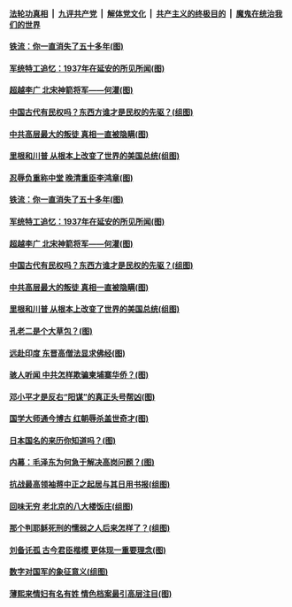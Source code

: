 

####  [法轮功真相](../../../../basic/blob/master/README.md?t=03230831) &nbsp;|&nbsp; [九评共产党](../../../../9ping.md/blob/master/README.md?t=03230831) &nbsp;|&nbsp; [解体党文化](../../../../jtdwh.md/blob/master/README.md?t=03230831)  &nbsp;|&nbsp; [共产主义的终极目的](../../../../gczydzjmd.md/blob/master/README.md?t=03230831) &nbsp;|&nbsp; [魔鬼在统治我们的世界](../../../../mgztzwmdsj.md/blob/master/README.md?t=03230831) 

#### [铁流：你一直消失了五十多年(图)](../pages/p6/965537.md?t=03230831) 

#### [军统特工追忆：1937年在延安的所见所闻(图)](../pages/p6/965872.md?t=03230831) 

#### [超越李广 北宋神箭将军——何灌(图)](../pages/p6/966083.md?t=03230831) 

#### [中国古代有民权吗？东西方谁才是民权的先驱？(组图)](../pages/p6/966196.md?t=03230831) 

#### [中共高层最大的叛徒 真相一直被隐瞒(图)](../pages/p6/965252.md?t=03230831) 

#### [里根和川普 从根本上改变了世界的美国总统(组图)](../pages/p6/965808.md?t=03230831) 

#### [忍辱负重称中堂 晚清重臣李鸿章(图)](../pages/p6/966336.md?t=03230831) 

#### [铁流：你一直消失了五十多年(图)](../pages/p6/965537.md?t=03230831) 

#### [军统特工追忆：1937年在延安的所见所闻(图)](../pages/p6/965872.md?t=03230831) 

#### [超越李广 北宋神箭将军——何灌(图)](../pages/p6/966083.md?t=03230831) 

#### [中国古代有民权吗？东西方谁才是民权的先驱？(组图)](../pages/p6/966196.md?t=03230831) 

#### [中共高层最大的叛徒 真相一直被隐瞒(图)](../pages/p6/965252.md?t=03230831) 

#### [里根和川普 从根本上改变了世界的美国总统(组图)](../pages/p6/965808.md?t=03230831) 

#### [孔老二是个大草包？(图)](../pages/p6/965562.md?t=03230831) 

#### [远赴印度 东晋高僧法显求佛经(图)](../pages/p6/965866.md?t=03230831) 

#### [骇人听闻 中共怎样欺骗柬埔寨华侨？(图)](../pages/p6/965124.md?t=03230831) 

#### [邓小平才是反右“阳谋”的真正头号帮凶(图)](../pages/p6/965632.md?t=03230831) 

#### [国学大师通今博古 红朝辱杀盖世奇才(图)](../pages/p6/964105.md?t=03230831) 

#### [日本国名的来历你知道吗？(图)](../pages/p6/966087.md?t=03230831) 

#### [内幕：毛泽东为何急于解决高岗问题？(图)](../pages/p6/965355.md?t=03230831) 

#### [抗战最高领袖蒋中正之起居与其日用书报(组图)](../pages/p6/965463.md?t=03230831) 

#### [回味无穷 老北京的八大楼饭庄(组图)](../pages/p6/966003.md?t=03230831) 

#### [那个判耶稣死刑的懦弱之人后来怎样了？(组图)](../pages/p6/965704.md?t=03230831) 

#### [刘备讬孤 古今君臣楷模 更体现一重要理念(图)](../pages/p6/965707.md?t=03230831) 

#### [数字对国军的象征意义(组图)](../pages/p6/964367.md?t=03230831) 

#### [薄熙来情妇有名有姓 情色档案最引高层注目(图)](../pages/p6/965200.md?t=03230831) 

